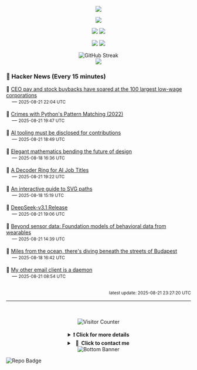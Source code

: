 <div align="center">
  <img src="https://readme-typing-svg.herokuapp.com?font=Fira+Code&weight=600&size=19&duration=3000&pause=1000&color=F7931A&center=true&vCenter=true&width=600&lines=%F0%9F%91%8B+Hi+%2C++I'm+(+Esmaeil+Asadi+%3C%3D%3E+%D8%A7%D8%B3%D9%80%D9%85%D9%80%D8%A7%D8%B9%D9%80%DB%8C%D9%80%D9%84+%D8%A7%D8%B3%D9%80%D8%AF%DB%8C+)"/>
</div>

<p align="center">
  <img src="http://github-profile-summary-cards.vercel.app/api/cards/profile-details?username=Null-Err0r&theme=gruvbox" />
</p>
<p align="center">
  <img src="http://github-profile-summary-cards.vercel.app/api/cards/repos-per-language?username=Null-Err0r&theme=gruvbox" />
  <img src="http://github-profile-summary-cards.vercel.app/api/cards/most-commit-language?username=Null-Err0r&theme=gruvbox" />
</p>
<p align="center">
  <img src="http://github-profile-summary-cards.vercel.app/api/cards/stats?username=Null-Err0r&theme=gruvbox" />
  <img src="http://github-profile-summary-cards.vercel.app/api/cards/productive-time?username=Null-Err0r&theme=gruvbox&utcOffset=8" />
</p>
<div align="center">
  <img src="https://streak-stats.demolab.com/?user=null-err0r&theme=gruvbox" alt="GitHub Streak" />
</div>
<div align="center">
  <img src="https://github-profile-trophy.vercel.app/?username=Null-Err0r&theme=gruvbox&no-frame=true&margin-w=15&margin-h=15&row=2&column=4" />
</div>


### 📰 Hacker News (Every 15 minutes)

<!-- HACKER_NEWS_START -->
🔹 <a href='https://ips-dc.org/report-executive-excess-2025/' target='_blank' rel='noopener noreferrer'>CEO pay and stock buybacks have soared at the 100 largest low-wage corporations</a><br>&nbsp;&nbsp;&nbsp;&nbsp;— <small>2025-08-21 22:04 UTC</small><br><br>
🔹 <a href='https://www.hillelwayne.com/post/python-abc/' target='_blank' rel='noopener noreferrer'>Crimes with Python's Pattern Matching (2022)</a><br>&nbsp;&nbsp;&nbsp;&nbsp;— <small>2025-08-21 19:47 UTC</small><br><br>
🔹 <a href='https://github.com/ghostty-org/ghostty/pull/8289' target='_blank' rel='noopener noreferrer'>AI tooling must be disclosed for contributions</a><br>&nbsp;&nbsp;&nbsp;&nbsp;— <small>2025-08-21 18:49 UTC</small><br><br>
🔹 <a href='https://actu.epfl.ch/news/elegant-mathematics-bending-the-future-of-design/' target='_blank' rel='noopener noreferrer'>Elegant mathematics bending the future of design</a><br>&nbsp;&nbsp;&nbsp;&nbsp;— <small>2025-08-18 16:36 UTC</small><br><br>
🔹 <a href='https://www.dbreunig.com/2025/08/21/a-guide-to-ai-titles.html' target='_blank' rel='noopener noreferrer'>A Decoder Ring for AI Job Titles</a><br>&nbsp;&nbsp;&nbsp;&nbsp;— <small>2025-08-21 19:22 UTC</small><br><br>
🔹 <a href='https://www.joshwcomeau.com/svg/interactive-guide-to-paths/' target='_blank' rel='noopener noreferrer'>An interactive guide to SVG paths</a><br>&nbsp;&nbsp;&nbsp;&nbsp;— <small>2025-08-18 15:19 UTC</small><br><br>
🔹 <a href='https://api-docs.deepseek.com/news/news250821' target='_blank' rel='noopener noreferrer'>DeepSeek-v3.1 Release</a><br>&nbsp;&nbsp;&nbsp;&nbsp;— <small>2025-08-21 19:06 UTC</small><br><br>
🔹 <a href='https://arxiv.org/abs/2507.00191' target='_blank' rel='noopener noreferrer'>Beyond sensor data: Foundation models of behavioral data from wearables</a><br>&nbsp;&nbsp;&nbsp;&nbsp;— <small>2025-08-21 14:39 UTC</small><br><br>
🔹 <a href='https://www.cnn.com/2025/08/18/travel/budapest-diving-molnar-janos-cave' target='_blank' rel='noopener noreferrer'>Miles from the ocean, there's diving beneath the streets of Budapest</a><br>&nbsp;&nbsp;&nbsp;&nbsp;— <small>2025-08-18 16:42 UTC</small><br><br>
🔹 <a href='https://feyor.sh/blog/my-other-email-client-is-a-mail-daemon/' target='_blank' rel='noopener noreferrer'>My other email client is a daemon</a><br>&nbsp;&nbsp;&nbsp;&nbsp;— <small>2025-08-21 08:54 UTC</small><br><br>
<!-- HACKER_NEWS_END -->

<p align="right"><small>latest update: 
<!-- HACKER_NEWS_LAST_UPDATED -->2025-08-21 23:27:20 UTC<!-- /HACKER_NEWS_LAST_UPDATED -->
</small></p>

<hr>

<div align="center">
  <br> </br>
  <img src="https://ghvc.kabelkultur.se/?username=null-err0r&abbreviated=true&color=ff5500&label=%E2%81%AE%20%E2%81%AE%E2%81%AE%20%E2%81%AE%E2%81%AE%20%20%F0%9F%91%80%20%E2%81%AE%20%E2%81%AE%E2%81%AE%20%E2%81%AE%E2%81%AEVisitor%E2%81%AE%20%E2%81%AE%E2%81%AE%20%E2%81%AE%E2%81%AE%20%F0%9F%91%80%E2%81%AE%20%E2%81%AE%E2%81%AE%20%E2%81%AE%E2%81%AE%E2%81%AE%20%E2%81%AE%E2%81%AE%20%E2%81%AE%E2%81%AE⁮⁮" alt="Visitor Counter" />
  <br> </br>
</div>
<details align="center">
<summary> <b> ❗️ Click for more details</b> </summary>
<br>
<div align="center">
  <a href="https://next.ossinsight.io/widgets/official/analyze-user-contribution-time-distribution?user_id=19436819&period=all_times" target="_blank" style="display: block;">
    <picture>
      <source media="(prefers-color-scheme: dark)" srcset="https://next.ossinsight.io/widgets/official/analyze-user-contribution-time-distribution/thumbnail.png?user_id=19436819&period=all_times&image_size=auto&color_scheme=dark" width="700" height="auto">
      <img alt="Contribution Time Distribution" src="https://next.ossinsight.io/widgets/official/analyze-user-contribution-time-distribution/thumbnail.png?user_id=19436819&period=all_times&image_size=auto&color_scheme=dark" width="700" height="auto">
    </picture>
  </a>
</div>
<div align="center">
  <a href="https://next.ossinsight.io/widgets/official/compose-user-dashboard-stats?user_id=19436819" target="_blank" style="display: block;">
    <picture>
      <source media="(prefers-color-scheme: dark)" srcset="https://next.ossinsight.io/widgets/official/compose-user-dashboard-stats/thumbnail.png?user_id=19436819&image_size=auto&color_scheme=dark" width="700" height="auto">
      <img alt="Dashboard Stats" src="https://next.ossinsight.io/widgets/official/compose-user-dashboard-stats/thumbnail.png?user_id=19436819&image_size=auto&color_scheme=dark" width="700" height="auto">
    </picture>
  </a>
</div>
<div align="center">
  <a href="https://next.ossinsight.io/widgets/official/compose-org-activity-map?activity=stars&role=stars&owner_id=19436819&period=past_12_months" target="_blank" style="display: block;">
    <picture>
      <source media="(prefers-color-scheme: dark)" srcset="https://next.ossinsight.io/widgets/official/compose-org-activity-map/thumbnail.png?activity=stars&role=stars&owner_id=19436819&period=past_12_months&image_size=4x7&color_scheme=dark" width="700" height="auto">
      <img alt="Geographical Distribution" src="https://next.ossinsight.io/widgets/official/compose-org-activity-map/thumbnail.png?activity=stars&role=stars&owner_id=19436819&period=past_12_months&image_size=4x7&color_scheme=dark" width="700" height="auto">
    </picture>
  </a>
</div>
<div align="center">
  <img src="https://github-readme-activity-graph.vercel.app/graph?username=Null-Err0r&theme=gruvbox" alt="Activity Graph" />
</div>
<br>
</details>
<details align="center">
<summary> <b>  💬  Click to contact me</b> </summary>
<br>
<div align="center">
  <br><br>
  <a href="https://t.me/NullError_ir" target="_blank">
    <img src="https://img.shields.io/badge/Telegram-black?style=for-the-badge&logo=Telegram" alt="Telegram" />
  </a>
</div>
<br>
</details>
<div align="center">
  <img src="https://raw.githubusercontent.com/Trilokia/Trilokia/379277808c61ef204768a61bbc5d25bc7798ccf1/bottom_header.svg" alt="Bottom Banner" />
</div>


![Repo Badge](https://visitor-badge.laobi.icu/badge?page_id=null-err0r.null-err0r) 
